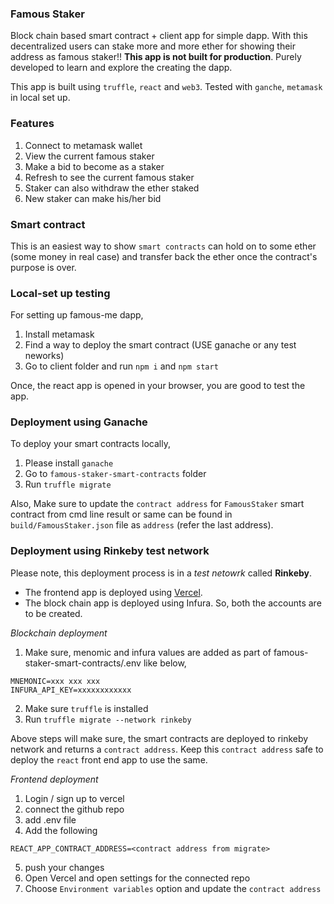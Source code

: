 ### Famous Staker

Block chain based smart contract + client app for simple dapp. With this decentralized users can stake more and more ether for showing their address as famous staker!! **This app is not built for production**. Purely developed to learn and explore the creating the dapp.

This app is built using `truffle`, `react` and `web3`. Tested with `ganche`, `metamask` in local set up.

### Features

1. Connect to metamask wallet
2. View the current famous staker
3. Make a bid to become as a staker
4. Refresh to see the current famous staker
5. Staker can also withdraw the ether staked
6. New staker can make his/her bid

### Smart contract

This is an easiest way to show `smart contracts` can hold on to some ether (some money in real case) and transfer back the ether once the contract's purpose is over.

### Local-set up testing

For setting up famous-me dapp,
1. Install metamask
2. Find a way to deploy the smart contract (USE ganache or any test neworks)
3. Go to client folder and run `npm i` and `npm start`

Once, the react app is opened in your browser, you are good to test the app.

### Deployment using Ganache

To deploy your smart contracts locally, 
1. Please install `ganache` 
2. Go to `famous-staker-smart-contracts` folder
3. Run `truffle migrate`

Also, Make sure to update the `contract address` for `FamousStaker` smart contract from cmd line result or same can be found in `build/FamousStaker.json` file as `address` (refer the last address).

### Deployment using Rinkeby test network

Please note, this deployment process is in a *test netowrk* called **Rinkeby**.
- The frontend app is deployed using [Vercel](https://vercel.com/).
- The block chain app is deployed using Infura.
So, both the accounts are to be created.

*Blockchain deployment*
1. Make sure, menomic and infura values are added as part of famous-staker-smart-contracts/.env like below,
```
MNEMONIC=xxx xxx xxx
INFURA_API_KEY=xxxxxxxxxxxx
```
2. Make sure `truffle` is installed
3. Run `truffle migrate --network rinkeby`

Above steps will make sure, the smart contracts are deployed to rinkeby network and returns a `contract address`. Keep this `contract address` safe to deploy the `react` front end app to use the same.

*Frontend deployment*
1. Login / sign up to vercel
2. connect the github repo
3. add .env file
4. Add the following
```
REACT_APP_CONTRACT_ADDRESS=<contract address from migrate>
```
5. push your changes
6. Open Vercel and open settings for the connected repo
7. Choose `Environment variables` option and update the `contract address`
